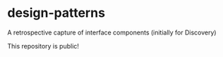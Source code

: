 # design-patterns
A retrospective capture of interface components (initially for Discovery)

This repository is public!
